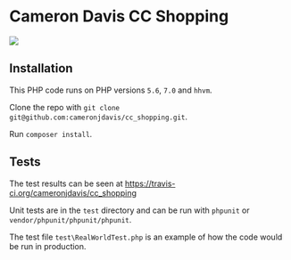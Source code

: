 # Cameron Davis CC Shopping

<img src="https://travis-ci.org/cameronjdavis/cc_shopping.svg?branch=master">

## Installation

This PHP code runs on PHP versions `5.6`, `7.0` and `hhvm`.

Clone the repo with `git clone git@github.com:cameronjdavis/cc_shopping.git`.

Run `composer install`.

## Tests

The test results can be seen at https://travis-ci.org/cameronjdavis/cc_shopping

Unit tests are in the `test` directory and can be run with `phpunit` or `vendor/phpunit/phpunit/phpunit`.

The test file `test\RealWorldTest.php` is an example of how the code would be run in production.